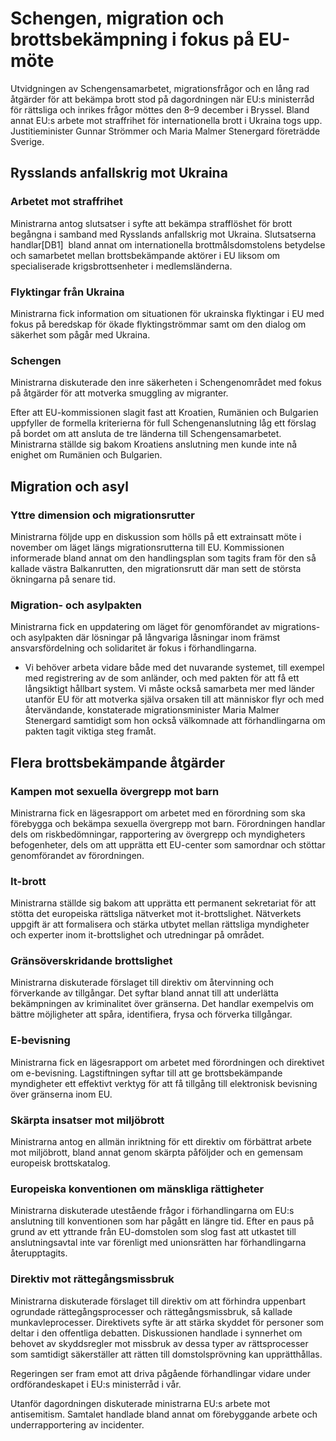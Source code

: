 # Schengen, migration och brottsbekämpning i fokus på EU-möte

Utvidgningen av Schengensamarbetet, migrationsfrågor och en lång rad åtgärder för att bekämpa brott stod på dagordningen när EU:s ministerråd för rättsliga och inrikes frågor möttes den 8–9 december i Bryssel. Bland annat EU:s arbete mot straffrihet för internationella brott i Ukraina togs upp. Justitieminister Gunnar Strömmer och Maria Malmer Stenergard företrädde Sverige.

## Rysslands anfallskrig mot Ukraina

### Arbetet mot straffrihet

Ministrarna antog slutsatser i syfte att bekämpa strafflöshet för brott begångna i samband med Rysslands anfallskrig mot Ukraina. Slutsatserna handlar[DB1]  bland annat om internationella brottmålsdomstolens betydelse och samarbetet mellan brottsbekämpande aktörer i EU liksom om specialiserade krigsbrottsenheter i medlemsländerna.

### Flyktingar från Ukraina

Ministrarna fick information om situationen för ukrainska flyktingar i EU med fokus på beredskap för ökade flyktingströmmar samt om den dialog om säkerhet som pågår med Ukraina.

### Schengen

Ministrarna diskuterade den inre säkerheten i Schengenområdet med fokus på åtgärder för att motverka smuggling av migranter.

Efter att EU-kommissionen slagit fast att Kroatien, Rumänien och Bulgarien uppfyller de formella kriterierna för full Schengenanslutning
låg ett förslag på bordet om att ansluta de tre länderna till Schengensamarbetet. Ministrarna ställde sig bakom Kroatiens anslutning men kunde inte nå enighet om Rumänien och Bulgarien.

## Migration och asyl

### Yttre dimension och migrationsrutter

Ministrarna följde upp en diskussion som hölls på ett extrainsatt möte i november om läget längs migrationsrutterna till EU. Kommissionen informerade bland annat om den handlingsplan som tagits fram för den så kallade västra Balkanrutten, den migrationsrutt där man sett de största ökningarna på senare tid.

### Migration- och asylpakten

Ministrarna fick en uppdatering om läget för genomförandet av migrations- och asylpakten där lösningar på långvariga låsningar inom främst ansvarsfördelning och solidaritet är fokus i förhandlingarna.

- Vi behöver arbeta vidare både med det nuvarande systemet, till exempel med registrering av de som anländer, och med pakten för att få ett långsiktigt hållbart system. Vi måste också samarbeta mer med länder utanför EU för att motverka själva orsaken till att människor flyr och med återvändande, konstaterade migrationsminister Maria Malmer Stenergard samtidigt som hon också välkomnade att förhandlingarna om pakten tagit viktiga steg framåt.

## Flera brottsbekämpande åtgärder

### Kampen mot sexuella övergrepp mot barn

Ministrarna fick en lägesrapport om arbetet med en förordning som ska förebygga och bekämpa sexuella övergrepp mot barn. Förordningen handlar dels om riskbedömningar, rapportering av övergrepp och myndigheters befogenheter, dels om att upprätta ett EU-center som samordnar och stöttar genomförandet av förordningen.

### It-brott

Ministrarna ställde sig bakom att upprätta ett permanent sekretariat för att stötta det europeiska rättsliga nätverket mot it-brottslighet. Nätverkets uppgift är att formalisera och stärka utbytet mellan rättsliga myndigheter och experter inom it-brottslighet och utredningar på området.

### Gränsöverskridande brottslighet

Ministrarna diskuterade förslaget till direktiv om återvinning och förverkande av tillgångar. Det syftar bland annat till att underlätta bekämpningen av kriminalitet över gränserna. Det handlar exempelvis om bättre möjligheter att spåra, identifiera, frysa och förverka tillgångar.

### E-bevisning

Ministrarna fick en lägesrapport om arbetet med förordningen och direktivet om e-bevisning. Lagstiftningen syftar till att ge brottsbekämpande myndigheter ett effektivt verktyg för att få tillgång till elektronisk bevisning över gränserna inom EU.

### Skärpta insatser mot miljöbrott

Ministrarna antog en allmän inriktning för ett direktiv om förbättrat arbete mot miljöbrott, bland annat genom skärpta påföljder och en gemensam europeisk brottskatalog.

### Europeiska konventionen om mänskliga rättigheter

Ministrarna diskuterade utestående frågor i förhandlingarna om EU:s anslutning till konventionen som har pågått en längre tid. Efter en paus på grund av ett yttrande från EU-domstolen som slog fast att utkastet till anslutningsavtal inte var förenligt med unionsrätten har förhandlingarna återupptagits.

### Direktiv mot rättegångsmissbruk

Ministrarna diskuterade förslaget till direktiv om att förhindra uppenbart ogrundade rättegångsprocesser och rättegångsmissbruk, så kallade munkavleprocesser. Direktivets syfte är att stärka skyddet för personer som deltar i den offentliga debatten. Diskussionen handlade i synnerhet om behovet av skyddsregler mot missbruk av dessa typer av rättsprocesser som samtidigt säkerställer att rätten till domstolsprövning kan upprätthållas.

Regeringen ser fram emot att driva pågående förhandlingar vidare under ordförandeskapet i EU:s ministerråd i vår.

Utanför dagordningen diskuterade ministrarna EU:s arbete mot antisemitism. Samtalet handlade bland annat om förebyggande arbete och underrapportering av incidenter.
